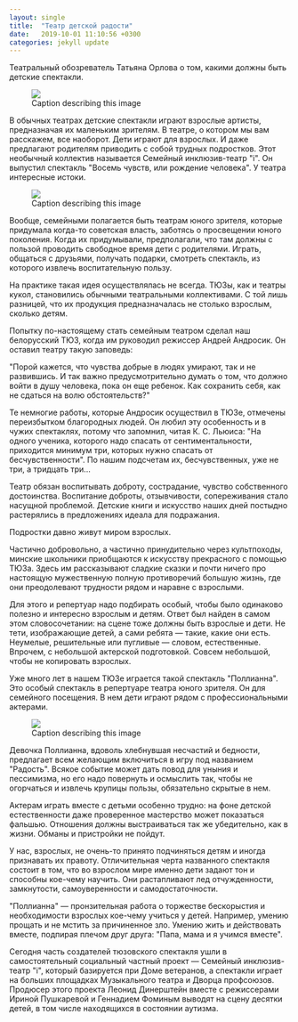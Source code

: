 ```yaml
---
layout: single
title:  "Театр детской радости"
date:   2019-10-01 11:10:56 +0300
categories: jekyll update
---
```

Театральный обозреватель Татьяна Орлова о том, какими должны быть детские спектакли.

<figure class="third">
	<img src="D:/Театр/gh_pages/assets/images/2019-10-01-theatre 1/Screen_1.png">
	<figcaption>Caption describing this image</figcaption>
</figure>

В обычных театрах детские спектакли играют взрослые артисты, предназначая их маленьким зрителям. В театре, о котором мы вам расскажем, все наоборот. Дети играют для взрослых. И даже предлагают родителям приводить с собой трудных подростков. Этот необычный коллектив называется Семейный инклюзив-театр "i". Он выпустил спектакль "Восемь чувств, или рождение человека". У театра интересные истоки.

<figure class="third">
	<img src="D:/Театр/gh_pages/assets/images/2019-10-01-theatre 1/Screen_2.png">
	<figcaption>Caption describing this image</figcaption>
</figure>

Вообще, семейными полагается быть театрам юного зрителя, которые придумала когда-то советская власть, заботясь о просвещении юного поколения. Когда их придумывали, предполагали, что там должны с пользой проводить свободное время дети с родителями. Играть, общаться с друзьями, получать подарки, смотреть спектакль, из которого извлечь воспитательную пользу.

На практике такая идея осуществлялась не всегда. ТЮЗы, как и театры кукол, становились обычными театральными коллективами. С той лишь разницей, что их продукция предназначалась не столько взрослым, сколько детям.

Попытку по-настоящему стать семейным театром сделал наш белорусский ТЮЗ, когда им руководил режиссер Андрей Андросик. Он оставил театру такую заповедь:

"Порой кажется, что чувства добрые в людях умирают, так и не развившись. И так важно предусмотрительно думать о том, что должно войти в душу человека, пока он еще ребенок. Как сохранить себя, как не сдаться на волю обстоятельств?"

Те немногие работы, которые Андросик осуществил в ТЮЗе, отмечены переизбытком благородных людей. Он любил эту особенность и в чужих спектаклях, потому что запомнил, читая К. С. Льюиса: "На одного ученика, которого надо спасать от сентиментальности, приходится минимум три, которых нужно спасать от бесчувственности". По нашим подсчетам их, бесчувственных, уже не три, а тридцать три...

Театр обязан воспитывать доброту, сострадание, чувство собственного достоинства. Воспитание доброты, отзывчивости, сопереживания стало насущной проблемой. Детские книги и искусство наших дней постыдно растерялись в предложениях идеала для подражания.

Подростки давно живут миром взрослых.

Частично добровольно, а частично принудительно через культпоходы, минские школьники приобщаются к искусству прекрасного с помощью ТЮЗа. Здесь им рассказывают сладкие сказки и почти ничего про настоящую мужественную полную противоречий большую жизнь, где они преодолевают трудности рядом и наравне с взрослыми. 

Для этого и репертуар надо подбирать особый, чтобы было одинаково полезно и интересно взрослым и детям. Ответ был найден в самом этом словосочетании: на сцене тоже должны быть взрослые и дети. Не тети, изображающие детей, а сами ребята — такие, какие они есть. Неумелые, решительные или пугливые — словом, естественные. Впрочем, с небольшой актерской подготовкой. Совсем небольшой, чтобы не копировать взрослых.

Уже много лет в нашем ТЮЗе играется такой спектакль "Поллианна". Это особый спектакль в репертуаре театра юного зрителя. Он для семейного посещения. В нем дети играют рядом с профессиональными актерами.

<figure class="third">
	<img src="D:/Театр/gh_pages/assets/images/2019-10-01-theatre 1/Screen_3.png">
	<figcaption>Caption describing this image</figcaption>
</figure>

Девочка Поллианна, вдоволь хлебнувшая несчастий и бедности, предлагает всем желающим включиться в игру под названием "Радость". Всякое событие может дать повод для уныния и пессимизма, но его надо повернуть и осмыслить так, чтобы не огорчаться и извлечь крупицы пользы, обязательно скрытые в нем. 

Актерам играть вместе с детьми особенно трудно: на фоне детской естественности даже проверенное мастерство может показаться фальшью. Отношения должны выстраиваться так же убедительно, как в жизни. Обманы и пристройки не пойдут. 

У нас, взрослых, не очень-то принято подчиняться детям и иногда признавать их правоту. Отличительная черта названного спектакля состоит в том, что во взрослом мире именно дети задают тон и способны кое-чему научить. Они растапливают лед отчужденности, замкнутости, самоуверенности и самодостаточности. 

"Поллианна" — пронзительная работа о торжестве бескорыстия и необходимости взрослых кое-чему учиться у детей. Например, умению прощать и не мстить за причиненное зло. Умению жить и действовать вместе, подпирая плечом друг друга: "Папа, мама и я учимся вместе". 

Сегодня часть создателей тюзовского спектакля ушли в самостоятельный социальный частный проект — Семейный инклюзив-театр "i", который базируется при Доме ветеранов, а спектакли играет на больших площадках Музыкального театра и Дворца профсоюзов. Продюсер этого проекта Леонид Динерштейн вместе с режиссерами Ириной Пушкаревой и Геннадием Фоминым выводят на сцену десятки детей, в том числе находящихся в состоянии аутизма.

[jekyll-docs]: https://jekyllrb.com/docs/home
[jekyll-gh]:   https://github.com/jekyll/jekyll
[jekyll-talk]: https://talk.jekyllrb.com/
